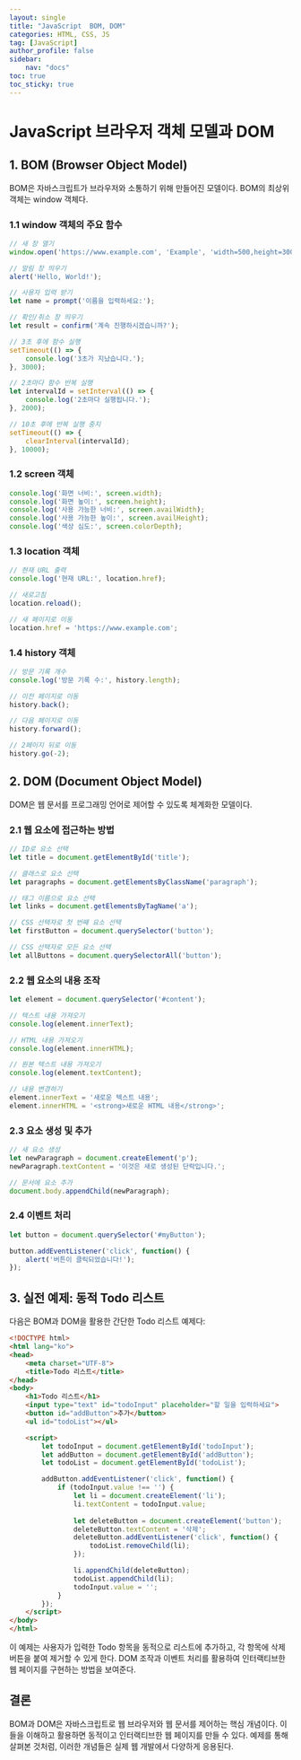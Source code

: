 ```yaml
---
layout: single
title: "JavaScript  BOM, DOM"
categories: HTML, CSS, JS
tag: [JavaScript]
author_profile: false
sidebar:
    nav: "docs"
toc: true
toc_sticky: true
---
```


# JavaScript 브라우저 객체 모델과 DOM 

## 1. BOM (Browser Object Model)

BOM은 자바스크립트가 브라우저와 소통하기 위해 만들어진 모델이다. BOM의 최상위 객체는 window 객체다.

### 1.1 window 객체의 주요 함수

```javascript
// 새 창 열기
window.open('https://www.example.com', 'Example', 'width=500,height=300');

// 알림 창 띄우기
alert('Hello, World!');

// 사용자 입력 받기
let name = prompt('이름을 입력하세요:');

// 확인/취소 창 띄우기
let result = confirm('계속 진행하시겠습니까?');

// 3초 후에 함수 실행
setTimeout(() => {
    console.log('3초가 지났습니다.');
}, 3000);

// 2초마다 함수 반복 실행
let intervalId = setInterval(() => {
    console.log('2초마다 실행됩니다.');
}, 2000);

// 10초 후에 반복 실행 중지
setTimeout(() => {
    clearInterval(intervalId);
}, 10000);
```

### 1.2 screen 객체

```javascript
console.log('화면 너비:', screen.width);
console.log('화면 높이:', screen.height);
console.log('사용 가능한 너비:', screen.availWidth);
console.log('사용 가능한 높이:', screen.availHeight);
console.log('색상 심도:', screen.colorDepth);
```

### 1.3 location 객체

```javascript
// 현재 URL 출력
console.log('현재 URL:', location.href);

// 새로고침
location.reload();

// 새 페이지로 이동
location.href = 'https://www.example.com';
```

### 1.4 history 객체

```javascript
// 방문 기록 개수
console.log('방문 기록 수:', history.length);

// 이전 페이지로 이동
history.back();

// 다음 페이지로 이동
history.forward();

// 2페이지 뒤로 이동
history.go(-2);
```

## 2. DOM (Document Object Model)

DOM은 웹 문서를 프로그래밍 언어로 제어할 수 있도록 체계화한 모델이다.

### 2.1 웹 요소에 접근하는 방법

```javascript
// ID로 요소 선택
let title = document.getElementById('title');

// 클래스로 요소 선택
let paragraphs = document.getElementsByClassName('paragraph');

// 태그 이름으로 요소 선택
let links = document.getElementsByTagName('a');

// CSS 선택자로 첫 번째 요소 선택
let firstButton = document.querySelector('button');

// CSS 선택자로 모든 요소 선택
let allButtons = document.querySelectorAll('button');
```

### 2.2 웹 요소의 내용 조작

```javascript
let element = document.querySelector('#content');

// 텍스트 내용 가져오기
console.log(element.innerText);

// HTML 내용 가져오기
console.log(element.innerHTML);

// 원본 텍스트 내용 가져오기
console.log(element.textContent);

// 내용 변경하기
element.innerText = '새로운 텍스트 내용';
element.innerHTML = '<strong>새로운 HTML 내용</strong>';
```

### 2.3 요소 생성 및 추가

```javascript
// 새 요소 생성
let newParagraph = document.createElement('p');
newParagraph.textContent = '이것은 새로 생성된 단락입니다.';

// 문서에 요소 추가
document.body.appendChild(newParagraph);
```

### 2.4 이벤트 처리

```javascript
let button = document.querySelector('#myButton');

button.addEventListener('click', function() {
    alert('버튼이 클릭되었습니다!');
});
```

## 3. 실전 예제: 동적 Todo 리스트

다음은 BOM과 DOM을 활용한 간단한 Todo 리스트 예제다:

```html
<!DOCTYPE html>
<html lang="ko">
<head>
    <meta charset="UTF-8">
    <title>Todo 리스트</title>
</head>
<body>
    <h1>Todo 리스트</h1>
    <input type="text" id="todoInput" placeholder="할 일을 입력하세요">
    <button id="addButton">추가</button>
    <ul id="todoList"></ul>

    <script>
        let todoInput = document.getElementById('todoInput');
        let addButton = document.getElementById('addButton');
        let todoList = document.getElementById('todoList');

        addButton.addEventListener('click', function() {
            if (todoInput.value !== '') {
                let li = document.createElement('li');
                li.textContent = todoInput.value;
                
                let deleteButton = document.createElement('button');
                deleteButton.textContent = '삭제';
                deleteButton.addEventListener('click', function() {
                    todoList.removeChild(li);
                });

                li.appendChild(deleteButton);
                todoList.appendChild(li);
                todoInput.value = '';
            }
        });
    </script>
</body>
</html>
```

이 예제는 사용자가 입력한 Todo 항목을 동적으로 리스트에 추가하고, 각 항목에 삭제 버튼을 붙여 제거할 수 있게 한다. DOM 조작과 이벤트 처리를 활용하여 인터랙티브한 웹 페이지를 구현하는 방법을 보여준다.

## 결론

BOM과 DOM은 자바스크립트로 웹 브라우저와 웹 문서를 제어하는 핵심 개념이다. 이들을 이해하고 활용하면 동적이고 인터랙티브한 웹 페이지를 만들 수 있다. 예제를 통해 살펴본 것처럼, 이러한 개념들은 실제 웹 개발에서 다양하게 응용된다.
